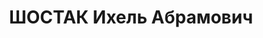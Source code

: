 ---
title: ШОСТАК Ихель Абрамович
description: "народився 1901, м. Бердичів Житомирської обл., \n  прож. м. Вінниця,\
  \ єврей, із ремісників, освіта неповна середня, заступник керівника державного сортувального\
  \ фонду, одруж., 2 дітей. \n  Арешт. 18.09.1937 р. Звинувач. за ст. 54-7, 8, 11\
  \ КК УРСР. \n  За вироком Верховного суду СРСР від 25.11.1937 р. до ВМП \n  розстріляний\
  \ 25.11.1937 р. \n  Реабіл. 08.08.1957 р."
---